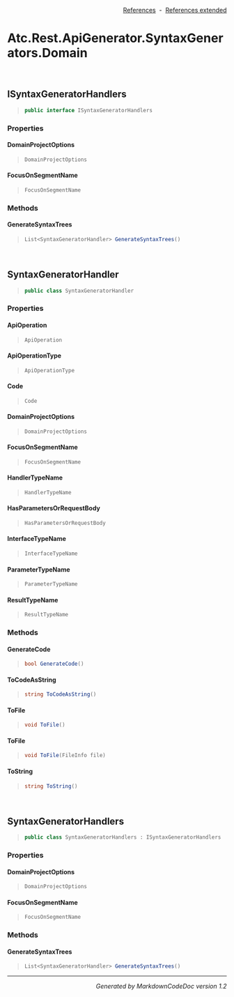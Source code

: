 <div style='text-align: right'>

[References](Index.md)&nbsp;&nbsp;-&nbsp;&nbsp;[References extended](IndexExtended.md)
</div>

# Atc.Rest.ApiGenerator.SyntaxGenerators.Domain

<br />

## ISyntaxGeneratorHandlers

>```csharp
>public interface ISyntaxGeneratorHandlers
>```

### Properties

#### DomainProjectOptions
>```csharp
>DomainProjectOptions
>```
#### FocusOnSegmentName
>```csharp
>FocusOnSegmentName
>```
### Methods

#### GenerateSyntaxTrees
>```csharp
>List<SyntaxGeneratorHandler> GenerateSyntaxTrees()
>```

<br />

## SyntaxGeneratorHandler

>```csharp
>public class SyntaxGeneratorHandler
>```

### Properties

#### ApiOperation
>```csharp
>ApiOperation
>```
#### ApiOperationType
>```csharp
>ApiOperationType
>```
#### Code
>```csharp
>Code
>```
#### DomainProjectOptions
>```csharp
>DomainProjectOptions
>```
#### FocusOnSegmentName
>```csharp
>FocusOnSegmentName
>```
#### HandlerTypeName
>```csharp
>HandlerTypeName
>```
#### HasParametersOrRequestBody
>```csharp
>HasParametersOrRequestBody
>```
#### InterfaceTypeName
>```csharp
>InterfaceTypeName
>```
#### ParameterTypeName
>```csharp
>ParameterTypeName
>```
#### ResultTypeName
>```csharp
>ResultTypeName
>```
### Methods

#### GenerateCode
>```csharp
>bool GenerateCode()
>```
#### ToCodeAsString
>```csharp
>string ToCodeAsString()
>```
#### ToFile
>```csharp
>void ToFile()
>```
#### ToFile
>```csharp
>void ToFile(FileInfo file)
>```
#### ToString
>```csharp
>string ToString()
>```

<br />

## SyntaxGeneratorHandlers

>```csharp
>public class SyntaxGeneratorHandlers : ISyntaxGeneratorHandlers
>```

### Properties

#### DomainProjectOptions
>```csharp
>DomainProjectOptions
>```
#### FocusOnSegmentName
>```csharp
>FocusOnSegmentName
>```
### Methods

#### GenerateSyntaxTrees
>```csharp
>List<SyntaxGeneratorHandler> GenerateSyntaxTrees()
>```
<hr /><div style='text-align: right'><i>Generated by MarkdownCodeDoc version 1.2</i></div>
